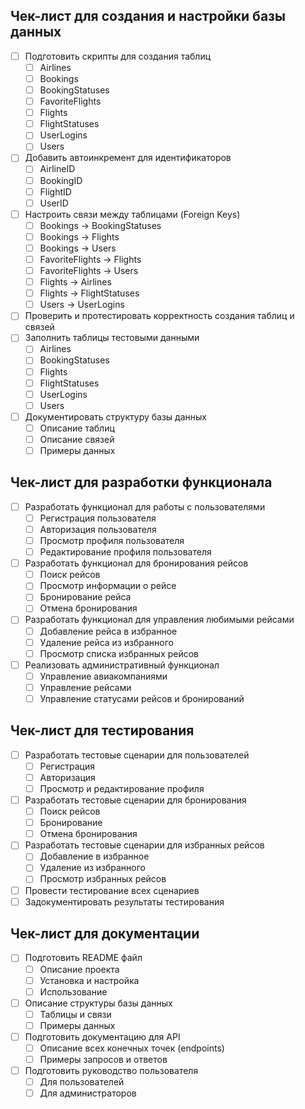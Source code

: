 ## Чек-лист для создания и настройки базы данных

- [ ] Подготовить скрипты для создания таблиц
  - [ ] Airlines
  - [ ] Bookings
  - [ ] BookingStatuses
  - [ ] FavoriteFlights
  - [ ] Flights
  - [ ] FlightStatuses
  - [ ] UserLogins
  - [ ] Users
- [ ] Добавить автоинкремент для идентификаторов
  - [ ] AirlineID
  - [ ] BookingID
  - [ ] FlightID
  - [ ] UserID
- [ ] Настроить связи между таблицами (Foreign Keys)
  - [ ] Bookings -> BookingStatuses
  - [ ] Bookings -> Flights
  - [ ] Bookings -> Users
  - [ ] FavoriteFlights -> Flights
  - [ ] FavoriteFlights -> Users
  - [ ] Flights -> Airlines
  - [ ] Flights -> FlightStatuses
  - [ ] Users -> UserLogins
- [ ] Проверить и протестировать корректность создания таблиц и связей
- [ ] Заполнить таблицы тестовыми данными
  - [ ] Airlines
  - [ ] BookingStatuses
  - [ ] Flights
  - [ ] FlightStatuses
  - [ ] UserLogins
  - [ ] Users
- [ ] Документировать структуру базы данных
  - [ ] Описание таблиц
  - [ ] Описание связей
  - [ ] Примеры данных

## Чек-лист для разработки функционала
- [ ] Разработать функционал для работы с пользователями
  - [ ] Регистрация пользователя
  - [ ] Авторизация пользователя
  - [ ] Просмотр профиля пользователя
  - [ ] Редактирование профиля пользователя
- [ ] Разработать функционал для бронирования рейсов
  - [ ] Поиск рейсов
  - [ ] Просмотр информации о рейсе
  - [ ] Бронирование рейса
  - [ ] Отмена бронирования
- [ ] Разработать функционал для управления любимыми рейсами
  - [ ] Добавление рейса в избранное
  - [ ] Удаление рейса из избранного
  - [ ] Просмотр списка избранных рейсов
- [ ] Реализовать административный функционал
  - [ ] Управление авиакомпаниями
  - [ ] Управление рейсами
  - [ ] Управление статусами рейсов и бронирований

## Чек-лист для тестирования
- [ ] Разработать тестовые сценарии для пользователей
  - [ ] Регистрация
  - [ ] Авторизация
  - [ ] Просмотр и редактирование профиля
- [ ] Разработать тестовые сценарии для бронирования
  - [ ] Поиск рейсов
  - [ ] Бронирование
  - [ ] Отмена бронирования
- [ ] Разработать тестовые сценарии для избранных рейсов
  - [ ] Добавление в избранное
  - [ ] Удаление из избранного
  - [ ] Просмотр избранных рейсов
- [ ] Провести тестирование всех сценариев
- [ ] Задокументировать результаты тестирования

## Чек-лист для документации
- [ ] Подготовить README файл
  - [ ] Описание проекта
  - [ ] Установка и настройка
  - [ ] Использование
- [ ] Описание структуры базы данных
  - [ ] Таблицы и связи
  - [ ] Примеры данных
- [ ] Подготовить документацию для API
  - [ ] Описание всех конечных точек (endpoints)
  - [ ] Примеры запросов и ответов
- [ ] Подготовить руководство пользователя
  - [ ] Для пользователей
  - [ ] Для администраторов
